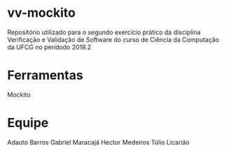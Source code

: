 # vv-mockito
Repositório utilizado para o segundo exercício prático da disciplina Verificação e Validação de Software do curso de Ciência da Computação da UFCG no perídodo 2018.2

# Ferramentas
  Mockito
  
# Equipe
  Adauto Barros
  Gabriel Maracajá
  Hector Medeiros
  Túlio Licarião
